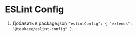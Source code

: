 # ESLint Config

1. Добавить в package.json `"eslintConfig": { "extends": "@tekkaee/eslint-config" }`.
